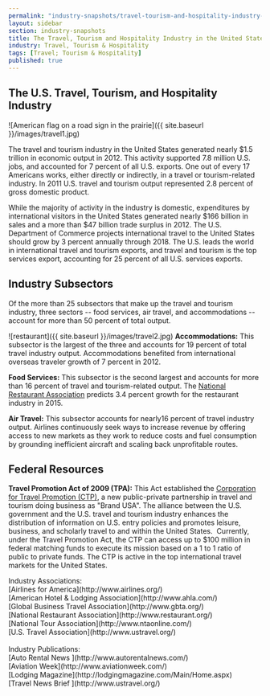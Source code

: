 ```yaml
---
permalink: "industry-snapshots/travel-tourism-and-hospitality-industry-united-states.html"
layout: sidebar
section: industry-snapshots
title: The Travel, Tourism and Hospitality Industry in the United States
industry: Travel, Tourism & Hospitality
tags: [Travel; Tourism & Hospitality]
published: true
---
```

## The U.S. Travel, Tourism, and Hospitality Industry

<span class="imgright">![American flag on a road sign in the prairie]({{ site.baseurl }}/images/travel1.jpg)</span>

The travel and tourism industry in
the United States generated nearly $1.5 trillion in economic output in 2012.
This activity supported 7.8 million U.S. jobs, and accounted for 7 percent of
all U.S. exports. One out of every 17 Americans works, either directly or
indirectly, in a travel or tourism-related industry. In 2011 U.S. travel and
tourism output represented 2.8 percent of gross domestic product. 

While the majority of activity in
the industry is domestic, expenditures by international visitors in the United
States generated nearly $166 billion in sales and a more than $47 billion trade
surplus in 2012.&nbsp;The U.S. Department of Commerce projects international
travel to the United States should grow by 3 percent annually through 2018. The
U.S. leads the world in international travel and tourism exports, and travel
and tourism is the top services export, accounting for 25 percent of all U.S.
services exports. &nbsp;

## **Industry Subsectors**

Of the more than 25 subsectors that make up the travel and tourism industry, three sectors -- food services, air travel, and accommodations -- account for more than 50 percent of total output.

<span class="imgright">![restaurant]({{ site.baseurl }}/images/travel2.jpg)</span>&nbsp;**Accommodations:** This subsector is the largest of the three and accounts for
19 percent of total travel industry output. Accommodations benefited from
international overseas traveler growth of 7 percent in 2012.&nbsp;

**Food Services:** This subsector is the second largest and accounts for more
than 16 percent of travel and tourism-related output. The [National Restaurant
Association](http://www.restaurant.org/News-Research/News/Restaurants-projected-to-add-over-300,000-jobs-in) predicts 3.4 percent growth for the restaurant industry in
2015.&nbsp; 

**Air Travel:** This subsector accounts for nearly16 percent of travel
industry output. Airlines continuously seek ways to increase revenue by
offering access to new markets as they work to reduce costs and fuel
consumption by grounding inefficient aircraft and scaling back unprofitable routes.

## **Federal Resources**

**Travel Promotion Act of 2009 (TPA):**&nbsp;This Act established the [Corporation
for Travel Promotion (CTP)](http://www.thebrandusa.com/), a new public-private partnership in travel and
tourism doing business as "Brand USA". The alliance between the U.S. government and the U.S. travel and
tourism industry enhances the distribution of information on U.S. entry
policies and promotes leisure, business, and scholarly travel to and within the
United States. &nbsp;Currently, under the Travel Promotion Act, the CTP can
access up to $100 million in federal matching funds to execute its mission
based on a 1 to 1 ratio of public to private funds. The CTP is active in the
top international travel markets for the United States. &nbsp;

<span class="field field-type-link field-field-industry-assoications">
      <span class="field-label">Industry Associations:&nbsp;</span><br>
    <span class="field-items">
            <span class="field-item odd">
                    [Airlines for America](http://www.airlines.org/)        </span><br>
              <span class="field-item even">
                    [American Hotel &amp; Lodging Association](http://www.ahla.com/)        </span><br>
              <span class="field-item odd">
                    [Global Business Travel Association](http://www.gbta.org/)        </span><br>
              <span class="field-item even">
                    [National Restaurant Association](http://www.restaurant.org/)        </span><br>
              <span class="field-item odd">
                    [National Tour Association](http://www.ntaonline.com/)        </span><br>
              <span class="field-item even">
                    [U.S. Travel Association](http://www.ustravel.org/)        </span>
        </span>
</span>
<br><br>
<span class="field field-type-link field-field-industry-publications">
      <span class="field-label">Industry Publications:&nbsp;</span><br>
    <span class="field-items">
            <span class="field-item odd">
                    [Auto Rental News ](http://www.autorentalnews.com/)        </span><br>
              <span class="field-item even">
                    [Aviation Week](http://www.aviationweek.com/)        </span><br>
              <span class="field-item odd">
                    [Lodging Magazine](http://lodgingmagazine.com/Main/Home.aspx)        </span><br>
              <span class="field-item even">
                    [Travel News Brief  ](http://www.ustravel.org/)        </span>
        </span>
</span><br>
